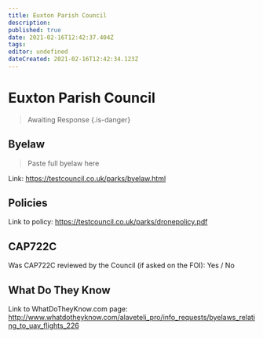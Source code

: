 ```yaml
---
title: Euxton Parish Council
description: 
published: true
date: 2021-02-16T12:42:37.404Z
tags: 
editor: undefined
dateCreated: 2021-02-16T12:42:34.123Z
---
```


# Euxton Parish Council
>  Awaiting Response
> {.is-danger}

## Byelaw
> Paste full byelaw here

Link:
https://testcouncil.co.uk/parks/byelaw.html

## Policies
Link to policy:
https://testcouncil.co.uk/parks/dronepolicy.pdf

## CAP722C

Was CAP722C reviewed by the Council (if asked on the FOI): Yes / No

## What Do They Know

Link to WhatDoTheyKnow.com page:
http://www.whatdotheyknow.com/alaveteli_pro/info_requests/byelaws_relating_to_uav_flights_226

